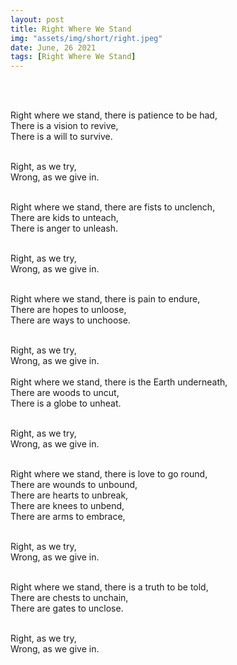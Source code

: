 ```yaml
---
layout: post
title: Right Where We Stand
img: "assets/img/short/right.jpeg"
date: June, 26 2021
tags: [Right Where We Stand]
---
```

  
<br><br>
<div align="left">

Right where we stand, there is patience to be had, <br>
There is a vision to revive, <br>
There is a will to survive. <br><br>

Right, as we try, <br>
Wrong, as we give in.<br><br>

Right where we stand, there are fists to unclench,<br>
There are kids to unteach, <br>
There is anger to unleash.<br><br>

Right, as we try, <br>
Wrong, as we give in.<br><br>

Right where we stand, there is pain to endure,<br>
There are hopes to unloose,<br>
There are  ways to unchoose.<br><br>

Right, as we try, <br>
Wrong, as we give in.<br>
<br>
Right where we stand, there is the Earth underneath,<br>
There are woods to uncut,<br>
There is a globe to unheat.<br><br>

Right, as we try, <br>
Wrong, as we give in.<br><br>

Right where we stand, there is love to go round, <br>
There are wounds to unbound,<br>
There are hearts to unbreak,<br>
There are knees to unbend,<br>
There are arms to embrace,<br><br>

Right, as we try, <br>
Wrong, as we give in.<br><br>

Right where we stand, there is a truth to be told,<br>
There are chests to unchain,<br>
There are gates to unclose.<br><br>

Right, as we try, <br>
Wrong, as we give in.<br><br>



</div>
<br><br>
<br><br>
<br><br>
<br><br>
<br><br>
<br><br>  
